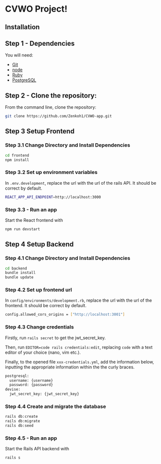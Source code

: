 # CVWO Project!

## Installation
## Step 1 - Dependencies

You will need:

* [Git](http://git-scm.com/downloads)
* [node](https://nodejs.org/)
* [Ruby](https://rubyinstaller.org/)
* [PostgreSQL](https://www.postgresql.org/download/)

## Step 2 - Clone the repository:

From the command line, clone the repository:

```sh
git clone https://github.com/Zenkoh1/CVWO-app.git
```

## Step 3 Setup Frontend
### Step 3.1 Change Directory and Install Dependencies

```sh
cd frontend
npm install
```

### Step 3.2 Set up environment variables

In `.env.development`, replace the url with the url of the rails API. It should be correct by default.

```sh
REACT_APP_API_ENDPOINT=http://localhost:3000
```

### Step 3.3 - Run an app

Start the React frontend with 

```sh
npm run devstart
```

## Step 4 Setup Backend
### Step 4.1 Change Directory and Install Dependencies

```sh
cd backend
bundle install
bundle update
```

### Step 4.2 Set up frontend url

In `config/environments/development.rb`, replace the url with the url of the frontend. It should be correct by default.

```sh
config.allowed_cors_origins = ["http://localhost:3001"]
```

### Step 4.3 Change credentials
Firstly, run `rails secret` to get the jwt_secret_key.

Then, run `EDITOR=code rails credentials:edit`, replacing `code` with a text editor of your choice (nano, vim etc.).

Finally, to the opened file `xxx-credentials.yml`, add the information below, inputting the appropriate information within the the curly braces.

```sh
postgresql:
  username: {username}
  password: {password}
devise:
  jwt_secret_key: {jwt_secret_key}
```

### Step 4.4 Create and migrate the database

```sh
rails db:create
rails db:migrate
rails db:seed
```

### Step 4.5 - Run an app

Start the Rails API backend with 

```sh
rails s
```